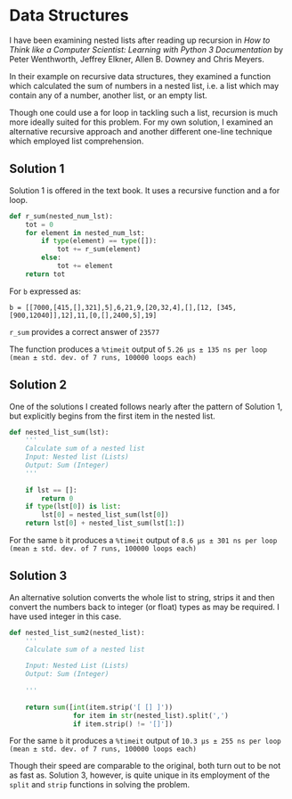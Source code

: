 # Data Structures

I have been examining nested lists after reading up recursion in _How to Think like a Computer Scientist: Learning with Python 3 Documentation_ by Peter Wenthworth, Jeffrey Elkner, Allen B. Downey and Chris Meyers.

In their example on recursive data structures, they examined a function which calculated the sum of numbers in a nested list, i.e. a list which may contain any of a number, another list, or an empty list.

Though one could use a for loop in tackling such a list, recursion is much more ideally suited for this problem. For my own solution, I examined an alternative recursive approach and another different one-line technique which employed list comprehension.

## Solution 1

Solution 1 is offered in the text book. It uses a recursive function and a for loop.

```python
def r_sum(nested_num_lst):
    tot = 0
    for element in nested_num_lst:
        if type(element) == type([]):
            tot += r_sum(element)
        else:
            tot += element
    return tot
```

For `b` expressed as:
```
b = [[7000,[415,[],321],5],6,21,9,[20,32,4],[],[12, [345,[900,12040]],12],11,[0,[],2400,5],19]
```
`r_sum` provides a correct answer of `23577`

The function produces a `%timeit` output of `5.26 µs ± 135 ns per loop (mean ± std. dev. of 7 runs, 100000 loops each)`


## Solution 2
One of the solutions I created follows nearly after the pattern of Solution 1, but explicitly begins from the first item in the nested list.

```python
def nested_list_sum(lst):
    '''
    Calculate sum of a nested list
    Input: Nested list (Lists)
    Output: Sum (Integer)
    '''
    
    if lst == []:
        return 0
    if type(lst[0]) is list:
        lst[0] = nested_list_sum(lst[0])
    return lst[0] + nested_list_sum(lst[1:])
```

For the same `b` it produces a `%timeit` output of `8.6 µs ± 301 ns per loop (mean ± std. dev. of 7 runs, 100000 loops each)`

## Solution 3
An alternative solution converts the whole list to string, strips it and then convert the numbers back to integer (or float) types as may be required. I have used integer in this case.

```python
def nested_list_sum2(nested_list):
    '''
    Calculate sum of a nested list
    
    Input: Nested List (Lists)
    Output: Sum (Integer)
    
    '''
    
    return sum([int(item.strip('[ [] ]')) 
                for item in str(nested_list).split(',') 
                if item.strip() != '[]'])
```

For the same `b` it produces a `%timeit` output of `10.3 µs ± 255 ns per loop (mean ± std. dev. of 7 runs, 100000 loops each)`

Though their speed are comparable to the original, both turn out to be not as fast as. Solution 3, however, is quite unique in its employment of the `split` and `strip` functions in solving the problem.
